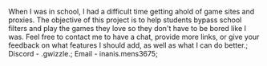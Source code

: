 When I was in school, I had a difficult time getting ahold of game sites and proxies. The objective of this project is to help students bypass school filters and play the games they love so they don't have to be bored like I was.
Feel free to contact me to have a chat, provide more links, or give your feedback on what features I should add, as well as what I can do better.;
Discord - .gwizzle.;
Email - inanis.mens3675;
